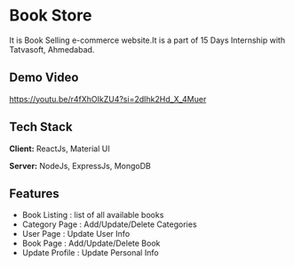 # Book Store

It is Book Selling e-commerce website.It is a part of 15 Days Internship with Tatvasoft, Ahmedabad.

## Demo Video
https://youtu.be/r4fXhOIkZU4?si=2dIhk2Hd_X_4Muer


## Tech Stack
**Client:** ReactJs, Material UI

**Server:** NodeJs, ExpressJs, MongoDB

## Features

- Book Listing : list of all available books
- Category Page :  Add/Update/Delete Categories
- User Page : Update User Info 
- Book Page : Add/Update/Delete Book 
- Update Profile : Update Personal Info